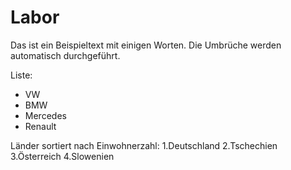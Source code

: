 # Labor

Das ist ein Beispieltext mit einigen Worten. Die Umbrüche werden automatisch durchgeführt.

Liste:
  * VW
  * BMW
  * Mercedes
  * Renault 
  
Länder sortiert nach Einwohnerzahl:
 1.Deutschland
 2.Tschechien
 3.Österreich
 4.Slowenien

